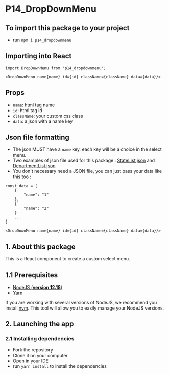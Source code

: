 # P14_DropDownMenu

## To import this package to your project
- run `npm i p14_dropdownmenu`  

## Importing into React
```
import DropDownMenu from 'p14_dropdownmenu';

<DropDownMenu name{name} id={id} className={className} data={data}/>
```  

## Props
- `name`: html tag name
- `id`: html tag id
- `className`: your custom css class
- `data`: a json with a name key

## Json file formatting
- The json MUST have a `name` key, each key will be a choice in the select menu.
- Two examples of json file used for this package : [StateList.json](https://github.com/AymericFelisiak/P14_HRNet/blob/main/src/data/StateList.json) and [DepartmentList.json](https://github.com/AymericFelisiak/P14_HRNet/blob/main/src/data/DepartmentList.json)  
- You don't necessary need a JSON file, you can just pass your data like this too :  
```
const data = [
    {
        "name": "1"
    },
    {
        "name": "2"
    }
    ...
]

<DropDownMenu name{name} id={id} className={className} data={data}/>
```

## 1. About this package
This is a React component to create a custom select menu.  

## 1.1 Prerequisites
- [NodeJS (**version 12.18**)](https://nodejs.org/en/)
- [Yarn](https://yarnpkg.com/)

If you are working with several versions of NodeJS, we recommend you install [nvm](https://github.com/nvm-sh/nvm). This tool will allow you to easily manage your NodeJS versions.

## 2. Launching the app

### 2.1 Installing dependencies
- Fork the repository
- Clone it on your computer
- Open in your IDE
- run `yarn install` to install the dependencies
